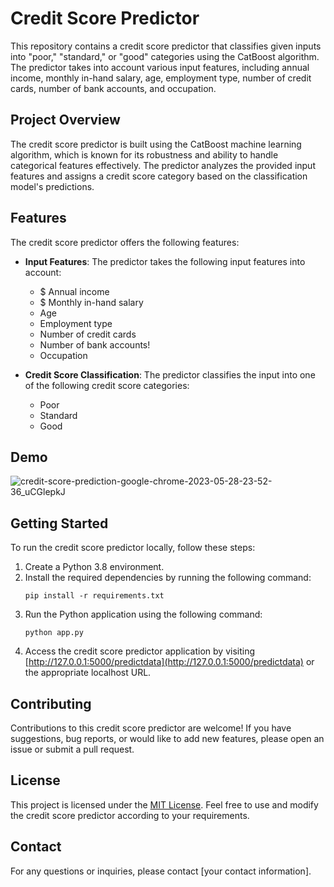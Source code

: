 # Credit Score Predictor

This repository contains a credit score predictor that classifies given inputs into "poor," "standard," or "good" categories using the CatBoost algorithm. The predictor takes into account various input features, including annual income, monthly in-hand salary, age, employment type, number of credit cards, number of bank accounts, and occupation.

## Project Overview

The credit score predictor is built using the CatBoost machine learning algorithm, which is known for its robustness and ability to handle categorical features effectively. The predictor analyzes the provided input features and assigns a credit score category based on the classification model's predictions.

## Features

The credit score predictor offers the following features:

- **Input Features**: The predictor takes the following input features into account:
  - $ Annual income  
  - $ Monthly in-hand salary
  - Age
  - Employment type
  - Number of credit cards
  - Number of bank accounts!
  - Occupation

- **Credit Score Classification**: The predictor classifies the input into one of the following credit score categories:
  - Poor
  - Standard
  - Good

## Demo

![credit-score-prediction-google-chrome-2023-05-28-23-52-36_uCGlepkJ](https://github.com/pnavin9/Credit-Score-Predictor/assets/106406724/3d7bcef2-2275-41e6-91fe-0d218b48da91)



## Getting Started

To run the credit score predictor locally, follow these steps:

1. Create a Python 3.8 environment.
2. Install the required dependencies by running the following command:
   ```shell
   pip install -r requirements.txt
   ```
3. Run the Python application using the following command:
   ```shell
   python app.py
   ```
4. Access the credit score predictor application by visiting [http://127.0.0.1:5000/predictdata](http://127.0.0.1:5000/predictdata) or the appropriate localhost URL.

## Contributing

Contributions to this credit score predictor are welcome! If you have suggestions, bug reports, or would like to add new features, please open an issue or submit a pull request.

## License

This project is licensed under the [MIT License](LICENSE). Feel free to use and modify the credit score predictor according to your requirements.

## Contact

For any questions or inquiries, please contact [your contact information].
